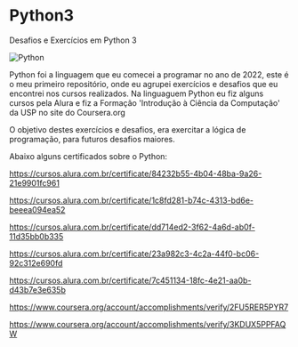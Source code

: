 # Python3
Desafios e Exercícios em Python 3


![Python](https://user-images.githubusercontent.com/104053775/192935633-f9afa474-38c2-4855-b6b3-ce9a318d8450.jpg)



Python foi a linguagem que eu comecei a programar no ano de 2022, este é o meu primeiro repositório, onde eu agrupei exercícios e desafios que eu encontrei nos cursos realizados.
Na linguaguem Python eu fiz alguns cursos pela Alura e fiz a Formação 'Introdução à Ciência da Computação' da USP no site do Coursera.org

O objetivo destes exercícios e desafios, era exercitar a lógica de programação, para futuros desafios maiores.


Abaixo alguns certificados sobre o Python: 

https://cursos.alura.com.br/certificate/84232b55-4b04-48ba-9a26-21e9901fc961

https://cursos.alura.com.br/certificate/1c8fd281-b74c-4313-bd6e-beeea094ea52

https://cursos.alura.com.br/certificate/dd714ed2-3f62-4a6d-ab0f-11d35bb0b335

https://cursos.alura.com.br/certificate/23a982c3-4c2a-44f0-bc06-92c312e690fd

https://cursos.alura.com.br/certificate/7c451134-18fc-4e21-aa0b-d43b7e3e635b

https://www.coursera.org/account/accomplishments/verify/2FU5RER5PYR7

https://www.coursera.org/account/accomplishments/verify/3KDUX5PPFAQW
